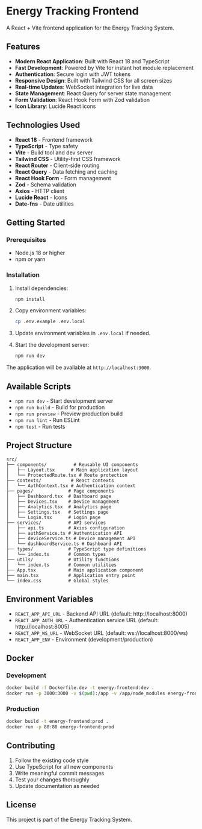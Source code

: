 # Energy Tracking Frontend

A React + Vite frontend application for the Energy Tracking System.

## Features

- **Modern React Application**: Built with React 18 and TypeScript
- **Fast Development**: Powered by Vite for instant hot module replacement
- **Authentication**: Secure login with JWT tokens
- **Responsive Design**: Built with Tailwind CSS for all screen sizes
- **Real-time Updates**: WebSocket integration for live data
- **State Management**: React Query for server state management
- **Form Validation**: React Hook Form with Zod validation
- **Icon Library**: Lucide React icons

## Technologies Used

- **React 18** - Frontend framework
- **TypeScript** - Type safety
- **Vite** - Build tool and dev server
- **Tailwind CSS** - Utility-first CSS framework
- **React Router** - Client-side routing
- **React Query** - Data fetching and caching
- **React Hook Form** - Form management
- **Zod** - Schema validation
- **Axios** - HTTP client
- **Lucide React** - Icons
- **Date-fns** - Date utilities

## Getting Started

### Prerequisites

- Node.js 18 or higher
- npm or yarn

### Installation

1. Install dependencies:
   ```bash
   npm install
   ```

2. Copy environment variables:
   ```bash
   cp .env.example .env.local
   ```

3. Update environment variables in `.env.local` if needed.

4. Start the development server:
   ```bash
   npm run dev
   ```

The application will be available at `http://localhost:3000`.

## Available Scripts

- `npm run dev` - Start development server
- `npm run build` - Build for production
- `npm run preview` - Preview production build
- `npm run lint` - Run ESLint
- `npm test` - Run tests

## Project Structure

```
src/
├── components/          # Reusable UI components
│   ├── Layout.tsx      # Main application layout
│   └── ProtectedRoute.tsx # Route protection
├── contexts/           # React contexts
│   └── AuthContext.tsx # Authentication context
├── pages/             # Page components
│   ├── Dashboard.tsx  # Dashboard page
│   ├── Devices.tsx    # Device management
│   ├── Analytics.tsx  # Analytics page
│   ├── Settings.tsx   # Settings page
│   └── Login.tsx      # Login page
├── services/          # API services
│   ├── api.ts         # Axios configuration
│   ├── authService.ts # Authentication API
│   ├── deviceService.ts # Device management API
│   └── dashboardService.ts # Dashboard API
├── types/             # TypeScript type definitions
│   └── index.ts       # Common types
├── utils/             # Utility functions
│   └── index.ts       # Common utilities
├── App.tsx            # Main application component
├── main.tsx           # Application entry point
└── index.css          # Global styles
```

## Environment Variables

- `REACT_APP_API_URL` - Backend API URL (default: http://localhost:8000)
- `REACT_APP_AUTH_URL` - Authentication service URL (default: http://localhost:8005)
- `REACT_APP_WS_URL` - WebSocket URL (default: ws://localhost:8000/ws)
- `REACT_APP_ENV` - Environment (development/production)

## Docker

### Development
```bash
docker build -f Dockerfile.dev -t energy-frontend:dev .
docker run -p 3000:3000 -v $(pwd):/app -v /app/node_modules energy-frontend:dev
```

### Production
```bash
docker build -t energy-frontend:prod .
docker run -p 80:80 energy-frontend:prod
```

## Contributing

1. Follow the existing code style
2. Use TypeScript for all new components
3. Write meaningful commit messages
4. Test your changes thoroughly
5. Update documentation as needed

## License

This project is part of the Energy Tracking System.
